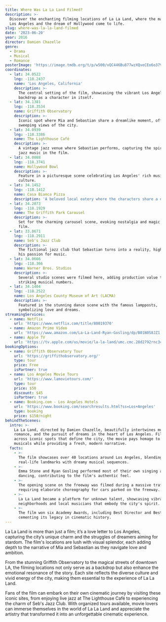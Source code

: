 ```yaml
---
title: Where Was La La Land Filmed?
description: >-
  Discover the enchanting filming locations of La La Land, where the magic of
  Los Angeles and the dream of Hollywood come to life.
slug: where-was-la-la-land-filmed
date: '2023-06-20'
year: 2016
director: Damien Chazelle
genre:
  - Drama
  - Musical
  - Romance
posterImage: 'https://image.tmdb.org/t/p/w500/vQC446Bu877wzXQveCEo6o37Vq6.jpg'
coordinates:
  - lat: 34.0522
    lng: -118.2437
    name: 'Los Angeles, California'
    description: >-
      The central setting of the film, showcasing the vibrant Los Angeles
      backdrop as a character in itself.
  - lat: 34.1381
    lng: -118.3534
    name: Griffith Observatory
    description: >-
      Iconic spot where Mia and Sebastian share a dreamlike moment, offering
      sweeping views of the city.
  - lat: 34.0939
    lng: -118.3386
    name: The Lighthouse Café
    description: >-
      A vintage jazz venue where Sebastian performs, capturing the spirit of
      jazz music in the film.
  - lat: 34.0868
    lng: -118.3741
    name: Hollywood Bowl
    description: >-
      Feature in a picturesque scene celebrating Los Angeles' rich musical
      culture.
  - lat: 34.1452
    lng: -118.1412
    name: Casa Bianca Pizza
    description: 'A beloved local eatery where the characters share a quiet, intimate meal.'
  - lat: 34.2073
    lng: -118.1929
    name: The Griffith Park Carousel
    description: >-
      Set for the charming carousel scene, evoking nostalgia and magic in the
      film.
  - lat: 33.8671
    lng: -118.2911
    name: Seb's Jazz Club
    description: >-
      The fictional jazz club that Sebastian turns into a reality, highlighting
      his passion for music.
  - lat: 34.0666
    lng: -118.366
    name: Warner Bros. Studios
    description: >-
      Several studio scenes were filmed here, adding production value to the
      striking musical numbers.
  - lat: 34.1404
    lng: -118.2522
    name: Los Angeles County Museum of Art (LACMA)
    description: >-
      Featured in the stunning dance scene with the famous lampposts,
      symbolizing love and dreams.
streamingServices:
  - name: Netflix
    url: 'https://www.netflix.com/title/80019370'
  - name: Amazon Prime Video
    url: 'https://www.amazon.com/La-La-Land-Ryan-Gosling/dp/B01N0S8JZ1'
  - name: Apple TV
    url: 'https://tv.apple.com/us/movie/la-la-land/umc.cmc.28d2792rnc3c1prm1tv1uj0v8'
bookingOptions:
  - name: Griffith Observatory Tour
    url: 'https://griffithobservatory.org/'
    type: tour
    price: Free
    isPartner: true
  - name: Los Angeles Movie Tours
    url: 'https://www.lamovietours.com/'
    type: tour
    price: $50
    discount: $45
    isPartner: true
  - name: Booking.com - Los Angeles Hotels
    url: 'https://www.booking.com/searchresults.html?ss=Los+Angeles'
    type: booking
    price: $150/night
behindTheScenes:
  intro: >-
    La La Land, directed by Damien Chazelle, beautifully intertwines music,
    romance, and the pursuit of dreams in the heart of Los Angeles. Filmed
    across iconic spots that define the city, the movie pays homage to classic
    musicals while providing a fresh, modern narrative.
  facts:
    - >-
      The film showcases over 40 locations around Los Angeles, blending
      real-life landmarks with dreamy musical sequences.
    - >-
      Emma Stone and Ryan Gosling performed most of their own singing and
      dancing, contributing to the film's authentic feel.
    - >-
      The opening scene on the freeway was filmed during a massive traffic jam,
      requiring elaborate choreography for cars parked on the freeway.
    - >-
      La La Land became a platform for unknown talent, showcasing vibrant
      neighborhoods and local musicians that embody the city's spirit.
    - >-
      The film won six Academy Awards, including Best Director and Best Actress,
      cementing its legacy in cinematic history.
---
```


<LaLaLandGuide />

La La Land is more than just a film; it’s a love letter to Los Angeles, capturing the city’s unique charm and the struggles of dreamers aiming for stardom. The film's locations are lush with visual splendor, each adding depth to the narrative of Mia and Sebastian as they navigate love and ambition.

From the stunning Griffith Observatory to the magical streets of downtown LA, the filming locations not only serve as a backdrop but also enhance the emotional resonance of the story. Each site reflects the diverse culture and vivid energy of the city, making them essential to the experience of La La Land.

Fans of the film can embark on their own cinematic journey by visiting these iconic sites, from enjoying live jazz at The Lighthouse Café to experiencing the charm of Seb's Jazz Club. With organized tours available, movie lovers can immerse themselves in the world of La La Land and appreciate the artistry that transformed it into an unforgettable cinematic experience.
